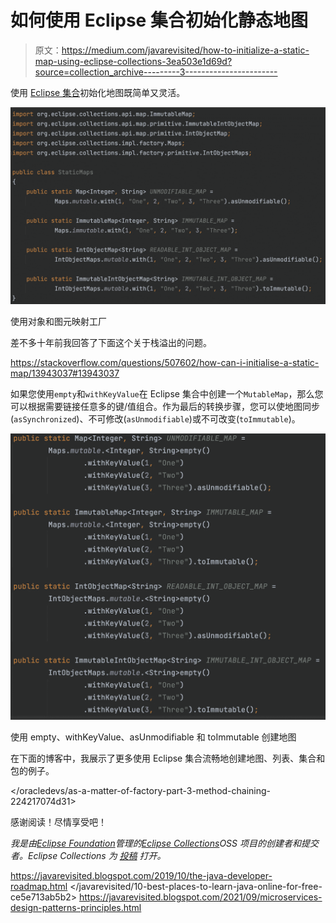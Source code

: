 # 如何使用 Eclipse 集合初始化静态地图

> 原文：<https://medium.com/javarevisited/how-to-initialize-a-static-map-using-eclipse-collections-3ea503e1d69d?source=collection_archive---------3----------------------->

使用 [Eclipse 集合](https://github.com/eclipse/eclipse-collections)初始化地图既简单又灵活。

![](img/a0724125a47220949192fdb4bb009cd3.png)

使用对象和图元映射工厂

差不多十年前我回答了下面这个关于栈溢出的问题。

<https://stackoverflow.com/questions/507602/how-can-i-initialise-a-static-map/13943037#13943037>  

如果您使用`empty`和`withKeyValue`在 Eclipse 集合中创建一个`MutableMap`，那么您可以根据需要链接任意多的键/值组合。作为最后的转换步骤，您可以使地图同步(`asSynchronized`)、不可修改(`asUnmodifiable`)或不可改变(`toImmutable`)。

![](img/ef9e86dfa8f2ed07fdabddbb280a8026.png)

使用 empty、withKeyValue、asUnmodifiable 和 toImmutable 创建地图

在下面的博客中，我展示了更多使用 Eclipse 集合流畅地创建地图、列表、集合和包的例子。

</oracledevs/as-a-matter-of-factory-part-3-method-chaining-224217074d31>  

感谢阅读！尽情享受吧！

*我是由*[*Eclipse Foundation*](https://projects.eclipse.org/projects/technology.collections)*管理的*[*Eclipse Collections*](https://github.com/eclipse/eclipse-collections)*OSS 项目的创建者和提交者。Eclipse Collections 为* [*投稿*](https://github.com/eclipse/eclipse-collections/blob/master/CONTRIBUTING.md) *打开。*

<https://javarevisited.blogspot.com/2019/10/the-java-developer-roadmap.html>  </javarevisited/10-best-places-to-learn-java-online-for-free-ce5e713ab5b2>  <https://javarevisited.blogspot.com/2021/09/microservices-design-patterns-principles.html> 